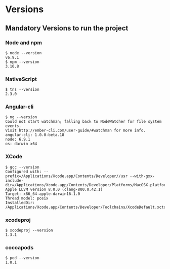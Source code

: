 # Versions

## Mandatory Versions to run the project

### Node and npm
```
$ node --version
v6.9.1
$ npm --version
3.10.8
```

### NativeScript
```
$ tns --version
2.3.0
```

### Angular-cli
```
$ ng --version
Could not start watchman; falling back to NodeWatcher for file system events.
Visit http://ember-cli.com/user-guide/#watchman for more info.
angular-cli: 1.0.0-beta.18
node: 6.9.1
os: darwin x64
```

### XCode
```
$ gcc --version
Configured with: --prefix=/Applications/Xcode.app/Contents/Developer//usr --with-gxx-include-dir=/Applications/Xcode.app/Contents/Developer/Platforms/MacOSX.platform/Developer/SDKs/MacOSX10.12.sdk/usr/include/c++/4.2.1
Apple LLVM version 8.0.0 (clang-800.0.42.1)
Target: x86_64-apple-darwin16.1.0
Thread model: posix
InstalledDir: /Applications/Xcode.app/Contents/Developer/Toolchains/XcodeDefault.xctoolchain/usr/bin
```

### xcodeproj
```
$ xcodeproj --version
1.3.1
```

### cocoapods
```
$ pod --version
1.0.1
```




